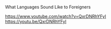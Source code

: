 What Languages Sound Like to Foreigners

https://www.youtube.com/watch?v=QxrDNRhYFyI
https://youtu.be/QxrDNRhYFyI
